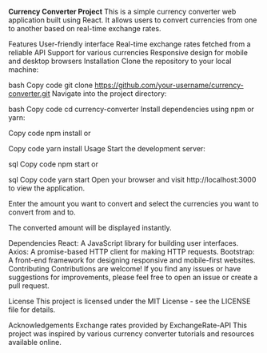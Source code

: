 **Currency Converter Project**
This is a simple currency converter web application built using React. It allows users to convert currencies from one to another based on real-time exchange rates.

Features
User-friendly interface
Real-time exchange rates fetched from a reliable API
Support for various currencies
Responsive design for mobile and desktop browsers
Installation
Clone the repository to your local machine:

bash
Copy code
git clone https://github.com/your-username/currency-converter.git
Navigate into the project directory:

bash
Copy code
cd currency-converter
Install dependencies using npm or yarn:

Copy code
npm install
or

Copy code
yarn install
Usage
Start the development server:

sql
Copy code
npm start
or

sql
Copy code
yarn start
Open your browser and visit http://localhost:3000 to view the application.

Enter the amount you want to convert and select the currencies you want to convert from and to.

The converted amount will be displayed instantly.

Dependencies
React: A JavaScript library for building user interfaces.
Axios: A promise-based HTTP client for making HTTP requests.
Bootstrap: A front-end framework for designing responsive and mobile-first websites.
Contributing
Contributions are welcome! If you find any issues or have suggestions for improvements, please feel free to open an issue or create a pull request.

License
This project is licensed under the MIT License - see the LICENSE file for details.

Acknowledgements
Exchange rates provided by ExchangeRate-API
This project was inspired by various currency converter tutorials and resources available online.
